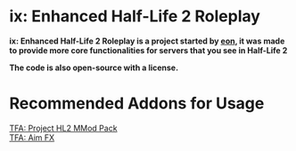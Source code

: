 # ix: Enhanced Half-Life 2 Roleplay
**ix: Enhanced Half-Life 2 Roleplay is a project started by [eon](https://github.com/bloodycop7), it was made to provide more core functionalities for servers that you see in Half-Life 2**

**The code is also open-source with a license.**
# Recommended Addons for Usage
[TFA: Project HL2 MMod Pack](https://steamcommunity.com/sharedfiles/filedetails/?id=2665902404)\
[TFA: Aim FX](https://steamcommunity.com/sharedfiles/filedetails/?id=2834386148)
